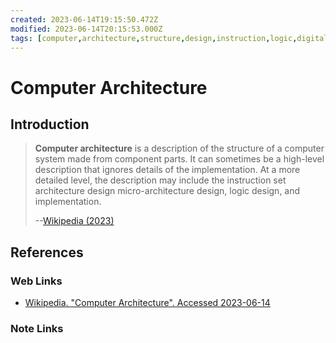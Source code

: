 ```yaml
---
created: 2023-06-14T19:15:50.472Z
modified: 2023-06-14T20:15:53.000Z
tags: [computer,architecture,structure,design,instruction,logic,digital]
---
```

# Computer Architecture

## Introduction

>**Computer architecture** is a description of the structure of
>a computer system made from component parts.
>It can sometimes be a high-level description that
>ignores details of the implementation.
>At a more detailed level,
>the description may include the instruction set architecture design
>micro-architecture design, logic design, and implementation.
>
>--[Wikipedia (2023)][wiki-comp-arch]

## References

### Web Links

* [Wikipedia. "Computer Architecture". Accessed 2023-06-14][wiki-comp-arch]
<!-- Hidden References -->
[wiki-comp-arch]: https://en.wikipedia.org/wiki/Computer_architecture "Wikipedia. \"Computer Architecture\". Accessed 2023-06-14"

### Note Links

<!-- Hidden References -->
